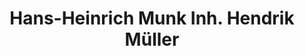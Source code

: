 ---
title: "Hans-Heinrich Munk Inh. Hendrik Müller"
url: /gehrden/hans-heinrich-munk-inh-hendrik-mueller/
shop: Allgemein
---